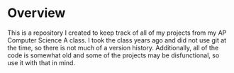 # Overview
This is a repository I created to keep track of all of my projects from my AP Computer Science A class. I took the class years ago and did not use git at the time, so there is not much of a version history. Additionally, all of the code is somewhat old and some of the projects may be disfunctional, so use it with that in mind.
